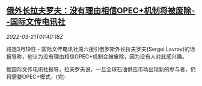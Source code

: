 <!--1647828064000-->
[俄外长拉夫罗夫：没有理由相信OPEC+机制将被废除--国际文传电讯社](https://cn.reuters.com/article/russian-lavrov-opec-0319-sat-idCNKCS2LI03K)
------

<div><i>2022-03-21T01:40:18Z</i></div><p>路透3月19日 - 国际文传电讯社周六援引俄罗斯外长拉夫罗夫(Sergei Lavrov)的话报导称，他认为没有理由相信OPEC+机制会被废除，因为没有人对此感兴趣。</p><p>据国际文传电讯社报导，拉夫罗夫说，一旦全球石油供应市场出现新的参与者，仍将需要OPEC+模式。(完)</p>
